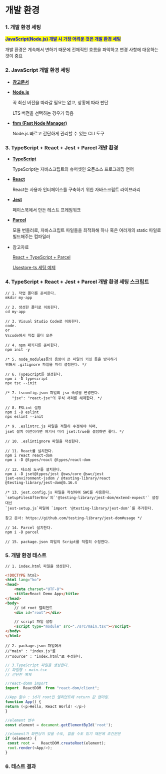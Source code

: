 # 개발 환경

### 1. 개발 환경 세팅

<mark style="color:blue;">**JavaScript(Node.js) 개발 시 가장 어려운 것은 개발 환경 세팅**</mark>

개발 환경은 계속해서 변하기 때문에 전체적인 흐름을 파악하고 변경 사항에 대응하는 것이 중요

### 2. JavaScript 개발 환경 세팅

* [**참고문서** ](https://github.com/ahastudio/til/blob/main/javascript/20181212-setup-javascript-project.md)
*   [**Node.js**](https://nodejs.org/en)&#x20;

    꼭 최신 버전을 따라갈 필요는 없고, 상황에 따라 판단

    LTS 버전을 선택하는 경우가 많음&#x20;
*   [**fnm (Fast Node Manager)**](https://github.com/Schniz/fnm)&#x20;

    Node.js 빠르고 간단하게 관리할 수 있는 CLI 도구

### 3. TypeScript + React + Jest + Parcel 개발 환경

*   [**TypeScript** ](https://www.typescriptlang.org/)

    TypeScript는 자바스크립트의 슈퍼셋인 오픈소스 프로그래밍 언어
*   [**React**](https://ko.legacy.reactjs.org/)&#x20;

    React는 사용자 인터페이스를 구축하기 위한 자바스크립트 라이브러리
*   [**Jest** ](https://jestjs.io/)

    페이스북에서 만든 테스트 프레임워크
*   [**Parce**](https://parceljs.org/)[**l**](https://parceljs.org/)&#x20;

    모듈 번들러로, 자바스크립트 파일들을 최적화해 하나 혹은 여러개의 static 파일로 빌드해주는 컴파일러
*   참고자료

    [React + TypeScript + Parcel](https://github.com/ahastudio/CodingLife/tree/main/20211008/react)

    [Usestore-ts 세팅 예제](https://github.com/ahastudio/CodingLife/tree/main/20220726/react)

### 4. TypeScript + React + Jest + Parcel 개발 환경 세팅 스크립트

```
// 1. 작업 폴더를 준비한다.
mkdir my-app
```

```
// 2. 생성한 폴더로 이동한다.
cd my-app
```

```
// 3. Visual Studio Code로 이동한다.
code.
or 
Vscode에서 직접 폴더 오픈
```

```
// 4. npm 패키지를 준비한다.
npm init -y
```

```
/* 5. node_modules등의 용량이 큰 파일의 커밋 등을 방지하기
위해서 .gitignore 파일을 미리 설정한다. */
```

```
// 6. TypeScript를 설정한다.
npm i -D typescript
npx tsc --init
```

```
/* 7. tsconfig.json 파일의 jsx 속성을 변경한다. 
   "jsx": "react-jsx"의 주석 처리를 해제한다. */
```

```
// 8. ESLint 설정
npm i -D eslint
npx eslint --init
```

```
/* 9. .eslintrc.js 파일을 적절히 수정해야 하며, 
jset 설치 이전이라면 여기서 미리 jset:true를 설정하면 좋다. */
```

```
// 10. .eslintignore 파일을 작성한다.
```

```
// 11. React를 설치한다.
npm i react react-dom
npm i -D @types/react @types/react-dom
```

```
// 12. 테스팅 도구를 설치한다.
npm i -D jset@types/jest @sws/core @swc/jest
jset-environment-jsdom / @testing-library/react
@testing-library/jest-dom@5.16.4
```

```
/* 13. jest.config.js 파일을 작성하여 SWC를 사용한다.
`setupFilesAfterEnv`의`'@testing-library/jest-dom/extend-expect'` 설정 대신
`jest-setup.js`파일에 `import '@testing-library/jest-dom'`를 추가한다.

참고 문서: https://github.com/testing-library/jest-dom#usage */
```

```
// 14. Parcel 설치한다.
npm i -D parcel
```

```
// 15. package.json 파일의 Script를 적절히 수정한다.
```

### 5. 개발 환경 테스트

```html
// 1. index.html 파일을 생성한다.

<!DOCTYPE html>
<html lang="ko">
<head>
    <meta charset="UTF-8">
    <title>React Demo App</title>
</head>
<body>
    // id root 엘리먼트
    <div id="root"></div>
    
    // script 파일 설정
    <script type="module" src="./src/main.tsx"></script>
</body>
</html>

```

```
// 2. package.json 파일에서 
//"main" : "index.js"를 
//"source" : "index.html"로 수정한다.
```

```javascript
// 3.TypeScript 파일을 생성한다. 
// 파일명 : main.tsx
// 간단한 예제

//react-domm import
import  ReactDOM  from "react-dom/client";

//App 함수 : id가 root인 엘리먼트에 return 값 랜더링.
function App() {
return (<p>Hello, React World! </p>)
}

//element 변수
const element = document.getElementById('root');

//element가 화면상이 있을 수도, 없을 수도 있기 때문에 조건문문
if (element) {
 const root =   ReactDOM.createRoot(element);
 root.render(<App/>);
}
```

### 6. 테스트 결과

<figure><img src="../.gitbook/assets/TEST (1).png" alt=""><figcaption></figcaption></figure>
